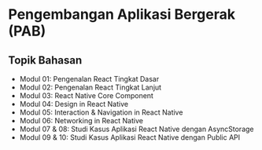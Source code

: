 # Pengembangan Aplikasi Bergerak (PAB)

## Topik Bahasan
- Modul 01: Pengenalan React Tingkat Dasar
- Modul 02: Pengenalan React Tingkat Lanjut
- Modul 03: React Native Core Component
- Modul 04: Design in React Native
- Modul 05: Interaction & Navigation in React Native
- Modul 06: Networking in React Native
- Modul 07 & 08: Studi Kasus Aplikasi React Native dengan AsyncStorage
- Modul 09 & 10: Studi Kasus Aplikasi React Native dengan Public API
